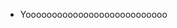 - Yooooooooooooooooooooooooooo
<!---
mammad-J/mammad-J is a ✨ special ✨ repository because its `README.md` (this file) appears on your GitHub profile.
You can click the Preview link to take a look at your changes.
--->
